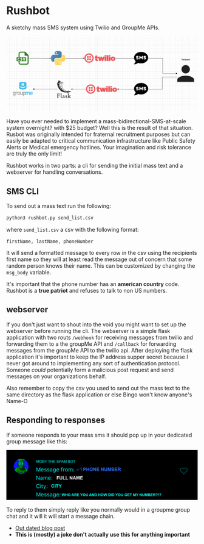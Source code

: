 # Rushbot
A sketchy mass SMS system using Twilio and GroupMe APIs. 

![img](imgs/flowchart.png)

Have you ever needed to implement a mass-bidirectional-SMS-at-scale system overnight?
with $25 budget? Well this is the result of that situation. Rusbot was 
originally intended for fraternal recruitment purposes but can easily be 
adapted to critical communication infrastructure like Public Safety Alerts or 
Medical emergency hotlines. Your imagination and risk tolerance are truly the only limit!

Rushbot works in two parts: a cli for sending the initial mass text 
and a webserver for handling conversations. 

## SMS CLI

To send out a mass text run the following: 
```bash
python3 rushbot.py send_list.csv
```
where `send_list.csv` a csv with the following format:
```
firstName, lastName, phoneNumber
```
It will send a formatted message to every row in the csv using the 
recipients first name so they will at least read the message out 
of concern that some random person knows their name. This can be 
customized by changing the `msg_body` variable.

It's important that the phone number has an **american country** code. Rushbot 
is a **true patriot** and refuses to talk to non US numbers. 

## webserver

If you don't just want to shout into the void you might want to set up 
the webserver before running the cli. The webserver is a simple flask application
with two routs `/webhook` for receiving messages from twilio and forwarding them to 
a the groupMe API and `/callback` for forwarding messages from the groupMe API to 
the twilio api. After deploying the flask application it's important to keep 
the IP address supper secret because I never got around to implementing any sort 
of authentication protocol. Someone *could* potentially form a malicious post 
request and send messages on your organizations behalf. 

Also remember to copy the csv you used to send out the mass text to the same 
directory as the flask application or else Bingo won't know anyone's Name-O  

## Responding to responses 
If someone responds to your mass sms it should pop up in your dedicated group message 
like this:

![img](imgs/mobythespambot.png)

To reply to them simply reply like you normally would in a groupme group chat and it will 
it will start a message chain. 

- [Out dated blog post](https://notjoemartinez.com/blog/automated_sms_with_twilio_and_groupme/)
- **This is (mostly) a joke don't actually use this for anything important**

